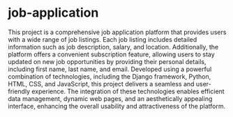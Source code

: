 # job-application
This project is a comprehensive job application platform that provides users with a wide range of job listings. 
Each job listing includes detailed information such as job description, salary, and location. 
Additionally, the platform offers a convenient subscription feature, allowing users to stay updated on new job opportunities by providing their personal details, including first name, last name, and email. 
Developed using a powerful combination of technologies, including the Django framework, Python, HTML, CSS, and JavaScript, this project delivers a seamless and user-friendly experience. 
The integration of these technologies enables efficient data management, dynamic web pages, and an aesthetically appealing interface, enhancing the overall usability and attractiveness of the platform.
